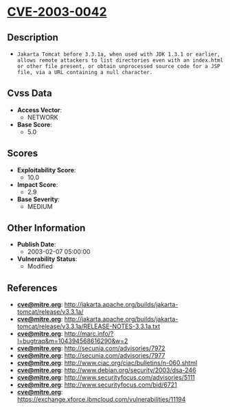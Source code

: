 
# [CVE-2003-0042](https://cve.mitre.org/cgi-bin/cvename.cgi?name=CVE-2003-0042)

## Description

- `Jakarta Tomcat before 3.3.1a, when used with JDK 1.3.1 or earlier, allows remote attackers to list directories even with an index.html or other file present, or obtain unprocessed source code for a JSP file, via a URL containing a null character.`

## Cvss Data

- **Access Vector**:
  - NETWORK
- **Base Score**:
  - 5.0

## Scores

- **Exploitability Score**:
  - 10.0
- **Impact Score**:
  - 2.9
- **Base Severity**:
  - MEDIUM

## Other Information

- **Publish Date**:
  - 2003-02-07 05:00:00
- **Vulnerability Status**:
  - Modified

## References

- **cve@mitre.org**: http://jakarta.apache.org/builds/jakarta-tomcat/release/v3.3.1a/
- **cve@mitre.org**: http://jakarta.apache.org/builds/jakarta-tomcat/release/v3.3.1a/RELEASE-NOTES-3.3.1a.txt
- **cve@mitre.org**: http://marc.info/?l=bugtraq&m=104394568616290&w=2
- **cve@mitre.org**: http://secunia.com/advisories/7972
- **cve@mitre.org**: http://secunia.com/advisories/7977
- **cve@mitre.org**: http://www.ciac.org/ciac/bulletins/n-060.shtml
- **cve@mitre.org**: http://www.debian.org/security/2003/dsa-246
- **cve@mitre.org**: http://www.securityfocus.com/advisories/5111
- **cve@mitre.org**: http://www.securityfocus.com/bid/6721
- **cve@mitre.org**: https://exchange.xforce.ibmcloud.com/vulnerabilities/11194
